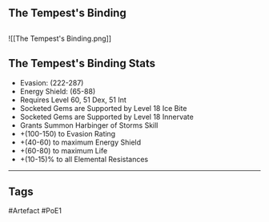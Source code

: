 ## The Tempest's Binding

##
![[The Tempest's Binding.png]]
## The Tempest's Binding Stats
- Evasion: (222-287)
- Energy Shield: (65-88)
- Requires Level 60, 51 Dex, 51 Int
- Socketed Gems are Supported by Level 18 Ice Bite
- Socketed Gems are Supported by Level 18 Innervate
- Grants Summon Harbinger of Storms Skill
- +(100-150) to Evasion Rating
- +(40-60) to maximum Energy Shield
- +(60-80) to maximum Life
- +(10-15)% to all Elemental Resistances


---
## Tags
#Artefact
#PoE1